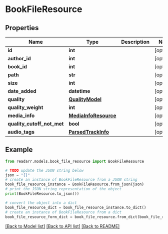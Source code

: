 # BookFileResource


## Properties

Name | Type | Description | Notes
------------ | ------------- | ------------- | -------------
**id** | **int** |  | [optional] 
**author_id** | **int** |  | [optional] 
**book_id** | **int** |  | [optional] 
**path** | **str** |  | [optional] 
**size** | **int** |  | [optional] 
**date_added** | **datetime** |  | [optional] 
**quality** | [**QualityModel**](QualityModel.md) |  | [optional] 
**quality_weight** | **int** |  | [optional] 
**media_info** | [**MediaInfoResource**](MediaInfoResource.md) |  | [optional] 
**quality_cutoff_not_met** | **bool** |  | [optional] 
**audio_tags** | [**ParsedTrackInfo**](ParsedTrackInfo.md) |  | [optional] 

## Example

```python
from readarr.models.book_file_resource import BookFileResource

# TODO update the JSON string below
json = "{}"
# create an instance of BookFileResource from a JSON string
book_file_resource_instance = BookFileResource.from_json(json)
# print the JSON string representation of the object
print(BookFileResource.to_json())

# convert the object into a dict
book_file_resource_dict = book_file_resource_instance.to_dict()
# create an instance of BookFileResource from a dict
book_file_resource_form_dict = book_file_resource.from_dict(book_file_resource_dict)
```
[[Back to Model list]](../README.md#documentation-for-models) [[Back to API list]](../README.md#documentation-for-api-endpoints) [[Back to README]](../README.md)


